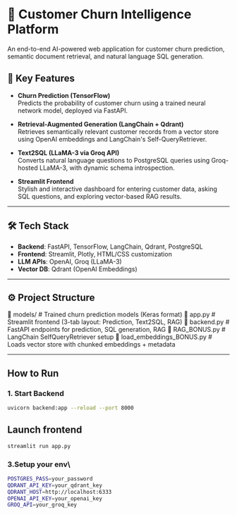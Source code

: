 # 🔮 Customer Churn Intelligence Platform

An end-to-end AI-powered web application for customer churn prediction, semantic document retrieval, and natural language SQL generation.

## 🧠 Key Features

- **Churn Prediction (TensorFlow)**  
  Predicts the probability of customer churn using a trained neural network model, deployed via FastAPI.

- **Retrieval-Augmented Generation (LangChain + Qdrant)**  
  Retrieves semantically relevant customer records from a vector store using OpenAI embeddings and LangChain's Self-QueryRetriever.

- **Text2SQL (LLaMA-3 via Groq API)**  
  Converts natural language questions to PostgreSQL queries using Groq-hosted LLaMA-3, with dynamic schema introspection.

- **Streamlit Frontend**  
  Stylish and interactive dashboard for entering customer data, asking SQL questions, and exploring vector-based RAG results.

---

## 🛠️ Tech Stack

- **Backend**: FastAPI, TensorFlow, LangChain, Qdrant, PostgreSQL  
- **Frontend**: Streamlit, Plotly, HTML/CSS customization  
- **LLM APIs**: OpenAI, Groq (LLaMA-3)  
- **Vector DB**: Qdrant (OpenAI Embeddings)

---

## ⚙️ Project Structure

📁 models/ # Trained churn prediction models (Keras format)
📄 app.py # Streamlit frontend (3-tab layout: Prediction, Text2SQL, RAG)
📄 backend.py # FastAPI endpoints for prediction, SQL generation, RAG
📄 RAG_BONUS.py # LangChain SelfQueryRetriever setup
📄 load_embeddings_BONUS.py # Loads vector store with chunked embeddings + metadata


---

##  How to Run

### 1. Start Backend
```bash
uvicorn backend:app --reload --port 8000
```

## Launch frontend 
```bash 
streamlit run app.py
```
### 3.Setup your env\

```bash
POSTGRES_PASS=your_password
QDRANT_API_KEY=your_qdrant_key
QDRANT_HOST=http://localhost:6333
OPENAI_API_KEY=your_openai_key
GROQ_API=your_groq_key
```



